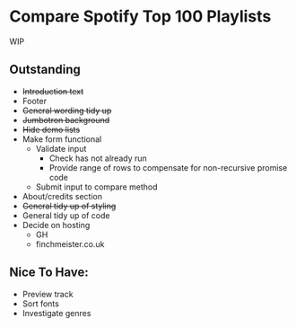 # Compare Spotify Top 100 Playlists

WIP

## Outstanding

- ~~Introduction text~~
- Footer
- ~~General wording tidy up~~
- ~~Jumbotron background~~
- ~~Hide demo lists~~
- Make form functional
    - Validate input
        - Check has not already run
        - Provide range of rows to compensate for non-recursive promise code
    - Submit input to compare method
- About/credits section
- ~~General tidy up of styling~~
- General tidy up of code
- Decide on hosting
    - GH
    - finchmeister.co.uk


## Nice To Have:
- Preview track
- Sort fonts
- Investigate genres
